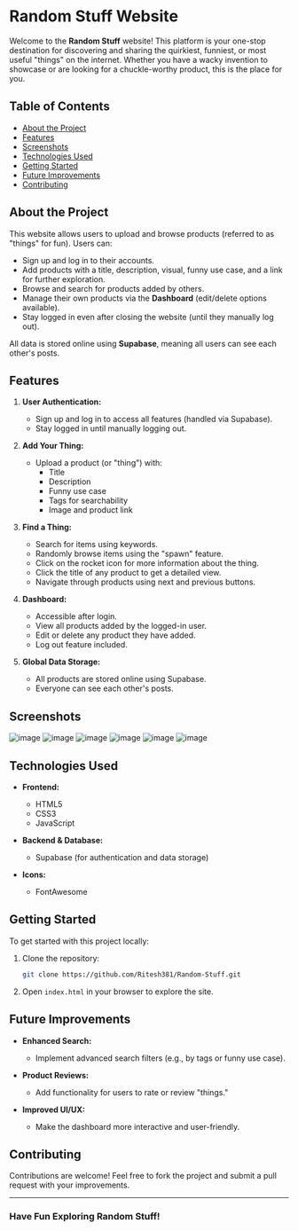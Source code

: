 # Random Stuff Website

Welcome to the **Random Stuff** website! This platform is your one-stop destination for discovering and sharing the quirkiest, funniest, or most useful "things" on the internet. Whether you have a wacky invention to showcase or are looking for a chuckle-worthy product, this is the place for you.

## Table of Contents

- [About the Project](#about-the-project)
- [Features](#features)
- [Screenshots](#screenshots)
- [Technologies Used](#technologies-used)
- [Getting Started](#getting-started)
- [Future Improvements](#future-improvements)
- [Contributing](#contributing)

## About the Project

This website allows users to upload and browse products (referred to as "things" for fun). Users can:

- Sign up and log in to their accounts.
- Add products with a title, description, visual, funny use case, and a link for further exploration.
- Browse and search for products added by others.
- Manage their own products via the **Dashboard** (edit/delete options available).
- Stay logged in even after closing the website (until they manually log out).

All data is stored online using **Supabase**, meaning all users can see each other's posts.

## Features

1. **User Authentication:**
   - Sign up and log in to access all features (handled via Supabase).
   - Stay logged in until manually logging out.

2. **Add Your Thing:**
   - Upload a product (or "thing") with:
     - Title
     - Description
     - Funny use case
     - Tags for searchability
     - Image and product link

3. **Find a Thing:**
   - Search for items using keywords.
   - Randomly browse items using the "spawn" feature.
   - Click on the rocket icon for more information about the thing.
   - Click the title of any product to get a detailed view.
   - Navigate through products using next and previous buttons.

4. **Dashboard:**
   - Accessible after login.
   - View all products added by the logged-in user.
   - Edit or delete any product they have added.
   - Log out feature included.

5. **Global Data Storage:**
   - All products are stored online using Supabase.
   - Everyone can see each other's posts.

## Screenshots

![image](https://github.com/user-attachments/assets/5d24b9fd-b15a-4986-bbea-fc2199dea2ec)
![image](https://github.com/user-attachments/assets/1df5e683-78ba-44b7-ab3f-0f559d676ca9)
![image](https://github.com/user-attachments/assets/d2045a76-df53-4f67-95ed-d63d28c2b406)
![image](https://github.com/user-attachments/assets/1e7aef16-44e0-4df5-95cc-48c289c25414)
![image](https://github.com/user-attachments/assets/794c4b32-6260-4949-9610-def5ccd85aca)
![image](https://github.com/user-attachments/assets/547fbfcb-7a34-438c-8e5e-1414f5982ad4)

## Technologies Used

- **Frontend:**
  - HTML5
  - CSS3
  - JavaScript

- **Backend & Database:**
  - Supabase (for authentication and data storage)

- **Icons:**
  - FontAwesome

## Getting Started

To get started with this project locally:

1. Clone the repository:
   ```bash
   git clone https://github.com/Ritesh381/Random-Stuff.git
   ```
2. Open `index.html` in your browser to explore the site.

## Future Improvements

- **Enhanced Search:**
  - Implement advanced search filters (e.g., by tags or funny use case).

- **Product Reviews:**
  - Add functionality for users to rate or review "things."

- **Improved UI/UX:**
  - Make the dashboard more interactive and user-friendly.

## Contributing

Contributions are welcome! Feel free to fork the project and submit a pull request with your improvements.

---

### Have Fun Exploring Random Stuff!
